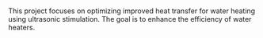 #

This project focuses on optimizing improved heat transfer for water heating using ultrasonic stimulation. The goal is to enhance the efficiency of water heaters.
